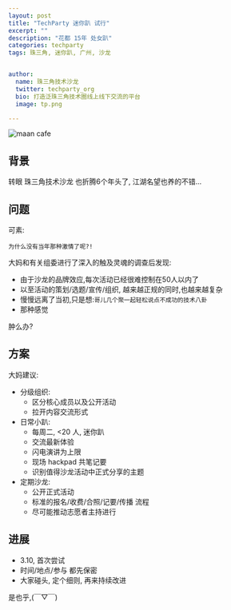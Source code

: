 ```yaml
---
layout: post
title: "TechParty 迷你趴 试行"
excerpt: ""
description: "花都 15年 处女趴"
categories: techparty
tags: 珠三角, 迷你趴, 广州, 沙龙


author:
  name: 珠三角技术沙龙
  twitter: techparty_org
  bio: 打造泛珠三角技术圈线上线下交流的平台
  image: tp.png

---
```


![maan cafe](http://www.coffeeofchina.com/images/ppjs.jpg)

## 背景

转眼 珠三角技术沙龙 也折腾6个年头了,
江湖名望也养的不错...

## 问题

可素:

    为什么没有当年那种激情了呢?!


大妈和有关组委进行了深入的触及灵魂的调查后发现:

- 由于沙龙的品牌效应,每次活动已经很难控制在50人以内了
- 以至活动的策划/选题/宣传/组织, 越来越正规的同时,也越来越复杂
- 慢慢远离了当初,只是想:`哥儿几个聚一起轻松说点不成功的技术八卦`
- 那种感觉


肿么办?

## 方案

大妈建议:

- 分级组织:
    + 区分核心成员以及公开活动
    + 拉开内容交流形式
- 日常小趴:
    + 每周二, <20 人, 迷你趴
    + 交流最新体验
    + 闪电演讲为上限
    + 现场 hackpad 共笔记要
    + 识别值得沙龙活动中正式分享的主题
- 定期沙龙:
    + 公开正式活动
    + 标准的报名/收费/合照/记要/传播 流程
    + 尽可能推动志愿者主持进行

## 进展

- 3.10, 首次尝试
- 时间/地点/参与 都先保密
- 大家碰头, 定个细则, 再来持续改进


是也乎,(￣▽￣)